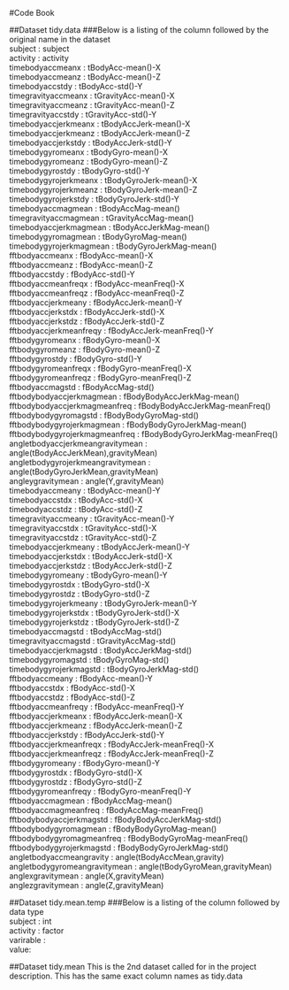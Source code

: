 #Code Book

##Dataset tidy.data
###Below is a listing of the column followed by the original name in the dataset	<br />
subject	 : 	subject	<br />
activity	 : 	activity	<br />
timebodyaccmeanx	 : 	tBodyAcc-mean()-X	<br />
timebodyaccmeanz	 : 	tBodyAcc-mean()-Z	<br />
timebodyaccstdy	 : 	tBodyAcc-std()-Y	<br />
timegravityaccmeanx	 : 	tGravityAcc-mean()-X	<br />
timegravityaccmeanz	 : 	tGravityAcc-mean()-Z	<br />
timegravityaccstdy	 : 	tGravityAcc-std()-Y	<br />
timebodyaccjerkmeanx	 : 	tBodyAccJerk-mean()-X	<br />
timebodyaccjerkmeanz	 : 	tBodyAccJerk-mean()-Z	<br />
timebodyaccjerkstdy	 : 	tBodyAccJerk-std()-Y	<br />
timebodygyromeanx	 : 	tBodyGyro-mean()-X	<br />
timebodygyromeanz	 : 	tBodyGyro-mean()-Z	<br />
timebodygyrostdy	 : 	tBodyGyro-std()-Y	<br />
timebodygyrojerkmeanx	 : 	tBodyGyroJerk-mean()-X	<br />
timebodygyrojerkmeanz	 : 	tBodyGyroJerk-mean()-Z	<br />
timebodygyrojerkstdy	 : 	tBodyGyroJerk-std()-Y	<br />
timebodyaccmagmean	 : 	tBodyAccMag-mean()	<br />
timegravityaccmagmean	 : 	tGravityAccMag-mean()	<br />
timebodyaccjerkmagmean	 : 	tBodyAccJerkMag-mean()	<br />
timebodygyromagmean	 : 	tBodyGyroMag-mean()	<br />
timebodygyrojerkmagmean	 : 	tBodyGyroJerkMag-mean()	<br />
fftbodyaccmeanx	 : 	fBodyAcc-mean()-X	<br />
fftbodyaccmeanz	 : 	fBodyAcc-mean()-Z	<br />
fftbodyaccstdy	 : 	fBodyAcc-std()-Y	<br />
fftbodyaccmeanfreqx	 : 	fBodyAcc-meanFreq()-X	<br />
fftbodyaccmeanfreqz	 : 	fBodyAcc-meanFreq()-Z	<br />
fftbodyaccjerkmeany	 : 	fBodyAccJerk-mean()-Y	<br />
fftbodyaccjerkstdx	 : 	fBodyAccJerk-std()-X	<br />
fftbodyaccjerkstdz	 : 	fBodyAccJerk-std()-Z	<br />
fftbodyaccjerkmeanfreqy	 : 	fBodyAccJerk-meanFreq()-Y	<br />
fftbodygyromeanx	 : 	fBodyGyro-mean()-X	<br />
fftbodygyromeanz	 : 	fBodyGyro-mean()-Z	<br />
fftbodygyrostdy	 : 	fBodyGyro-std()-Y	<br />
fftbodygyromeanfreqx	 : 	fBodyGyro-meanFreq()-X	<br />
fftbodygyromeanfreqz	 : 	fBodyGyro-meanFreq()-Z	<br />
fftbodyaccmagstd	 : 	fBodyAccMag-std()	<br />
fftbodybodyaccjerkmagmean	 : 	fBodyBodyAccJerkMag-mean()	<br />
fftbodybodyaccjerkmagmeanfreq	 : 	fBodyBodyAccJerkMag-meanFreq()	<br />
fftbodybodygyromagstd	 : 	fBodyBodyGyroMag-std()	<br />
fftbodybodygyrojerkmagmean	 : 	fBodyBodyGyroJerkMag-mean()	<br />
fftbodybodygyrojerkmagmeanfreq	 : 	fBodyBodyGyroJerkMag-meanFreq()	<br />
angletbodyaccjerkmeangravitymean	 : 	angle(tBodyAccJerkMean),gravityMean)	<br />
angletbodygyrojerkmeangravitymean	 : 	angle(tBodyGyroJerkMean,gravityMean)	<br />
angleygravitymean	 : 	angle(Y,gravityMean)	<br />
timebodyaccmeany	 : 	tBodyAcc-mean()-Y	<br />
timebodyaccstdx	 : 	tBodyAcc-std()-X	<br />
timebodyaccstdz	 : 	tBodyAcc-std()-Z	<br />
timegravityaccmeany	 : 	tGravityAcc-mean()-Y	<br />
timegravityaccstdx	 : 	tGravityAcc-std()-X	<br />
timegravityaccstdz	 : 	tGravityAcc-std()-Z	<br />
timebodyaccjerkmeany	 : 	tBodyAccJerk-mean()-Y	<br />
timebodyaccjerkstdx	 : 	tBodyAccJerk-std()-X	<br />
timebodyaccjerkstdz	 : 	tBodyAccJerk-std()-Z	<br />
timebodygyromeany	 : 	tBodyGyro-mean()-Y	<br />
timebodygyrostdx	 : 	tBodyGyro-std()-X	<br />
timebodygyrostdz	 : 	tBodyGyro-std()-Z	<br />
timebodygyrojerkmeany	 : 	tBodyGyroJerk-mean()-Y	<br />
timebodygyrojerkstdx	 : 	tBodyGyroJerk-std()-X	<br />
timebodygyrojerkstdz	 : 	tBodyGyroJerk-std()-Z	<br />
timebodyaccmagstd	 : 	tBodyAccMag-std()	<br />
timegravityaccmagstd	 : 	tGravityAccMag-std()	<br />
timebodyaccjerkmagstd	 : 	tBodyAccJerkMag-std()	<br />
timebodygyromagstd	 : 	tBodyGyroMag-std()	<br />
timebodygyrojerkmagstd	 : 	tBodyGyroJerkMag-std()	<br />
fftbodyaccmeany	 : 	fBodyAcc-mean()-Y	<br />
fftbodyaccstdx	 : 	fBodyAcc-std()-X	<br />
fftbodyaccstdz	 : 	fBodyAcc-std()-Z	<br />
fftbodyaccmeanfreqy	 : 	fBodyAcc-meanFreq()-Y	<br />
fftbodyaccjerkmeanx	 : 	fBodyAccJerk-mean()-X	<br />
fftbodyaccjerkmeanz	 : 	fBodyAccJerk-mean()-Z	<br />
fftbodyaccjerkstdy	 : 	fBodyAccJerk-std()-Y	<br />
fftbodyaccjerkmeanfreqx	 : 	fBodyAccJerk-meanFreq()-X	<br />
fftbodyaccjerkmeanfreqz	 : 	fBodyAccJerk-meanFreq()-Z	<br />
fftbodygyromeany	 : 	fBodyGyro-mean()-Y	<br />
fftbodygyrostdx	 : 	fBodyGyro-std()-X	<br />
fftbodygyrostdz	 : 	fBodyGyro-std()-Z	<br />
fftbodygyromeanfreqy	 : 	fBodyGyro-meanFreq()-Y	<br />
fftbodyaccmagmean	 : 	fBodyAccMag-mean()	<br />
fftbodyaccmagmeanfreq	 : 	fBodyAccMag-meanFreq()	<br />
fftbodybodyaccjerkmagstd	 : 	fBodyBodyAccJerkMag-std()	<br />
fftbodybodygyromagmean	 : 	fBodyBodyGyroMag-mean()	<br />
fftbodybodygyromagmeanfreq	 : 	fBodyBodyGyroMag-meanFreq()	<br />
fftbodybodygyrojerkmagstd	 : 	fBodyBodyGyroJerkMag-std()	<br />
angletbodyaccmeangravity	 : 	angle(tBodyAccMean,gravity)	<br />
angletbodygyromeangravitymean	 : 	angle(tBodyGyroMean,gravityMean)	<br />
anglexgravitymean	 : 	angle(X,gravityMean)	<br />
anglezgravitymean	 : 	angle(Z,gravityMean)	<br />


##Dataset tidy.mean.temp
###Below is a listing of the column followed by data type	<br />
subject : int <br />
activity : factor <br />
varirable : <br />
value: <br />

##Dataset tidy.mean
This is the 2nd dataset called for in the project description. This has the same exact column names as tidy.data

		

				


		

